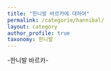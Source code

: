 ```yaml
---
title: "한니발 바르카에 대하여"
permalink: /categorie/hannibal/
layout: category
author_profile: true
taxonomy: 한니발
---
```


-한니발 바르카-
